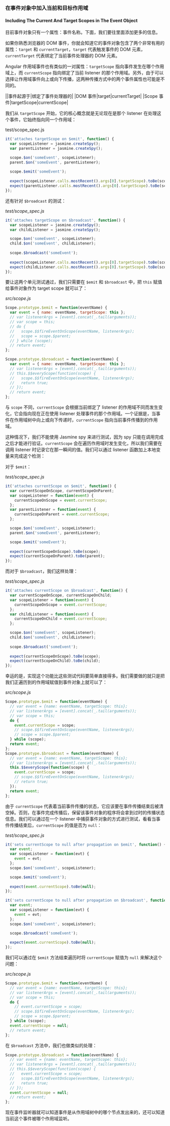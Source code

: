 ### 在事件对象中加入当前和目标作用域
#### Including The Current And Target Scopes in The Event Object

目前事件对象只有一个属性：事件名称。下面，我们要往里面添加更多的信息。

如果你熟悉浏览器的 DOM 事件，你就会知道它的事件对象包含了两个非常有用的属性：`target` 和 `currentTarget`，`target` 代表触发事件的 DOM 元素，`currentTarget` 代表绑定了当前事件处理器的 DOM 元素。

Angular 作用域事件也有类似的一对属性：`targetScope` 指向事件发生在哪个作用域上，而 `currentScope` 指向绑定了当前 listener 的那个作用域。另外，由于可以选择让作用域事件向上或向下传播，这两种传播方式中的两个事件属性也可能是不同的。

||事件起源于|绑定了事件处理器的|
|DOM 事件|target|currentTarget|
|Scope 事件|targetScope|currentScope|

我们从 `targetScope` 开始，它的核心概念就是无论现在是那个 listener 在处理这个事件，它始终指向同一个作用域：

test/scope_spec.js

```js
it('attaches targetScope on $emit', function() {
  var scopeListener = jasmine.createSpy();
  var parentListener = jasmine.createSpy();

  scope.$on('someEvent', scopeListener);
  parent.$on('someEvent', parentListener);
  
  scope.$emit('someEvent');
  
  expect(scopeListener.calls.mostRecent().args[0].targetScope).toBe(scope);
  expect(parentListener.calls.mostRecent().args[0].targetScope).toBe(scope);
});
```

还有针对 `$broadcast` 的测试：

_test/scope_spec.js_

```js
it('attaches targetScope on $broadcast', function() {
  var scopeListener = jasmine.createSpy();
  var childListener = jasmine.createSpy();

  scope.$on('someEvent', scopeListener);
  child.$on('someEvent', childListener);
  
  scope.$broadcast('someEvent');
  
  expect(scopeListener.calls.mostRecent().args[0].targetScope).toBe(scope);
  expect(childListener.calls.mostRecent().args[0].targetScope).toBe(scope);
});
```

要让这两个单元测试通过，我们只需要在 `$emit` 和 `$broadcast` 中，把 `this` 赋值给事件对象作为 target scope 就可以了：

_src/scope.js_

```js
Scope.prototype.$emit = function(eventName) {
  var event = { name: eventName, targetScope: this };
  // var listenerArgs = [event].concat(_.tail(arguments));
  // var scope = this;
  // do {
  //   scope.$$fireEventOnScope(eventName, listenerArgs);
  //   scope = scope.$parent;
  // } while (scope);
  // return event;
};

Scope.prototype.$broadcast = function(eventName) {
  var event = { name: eventName, targetScope: this };
  // var listenerArgs = [event].concat(_.tail(arguments));
  // this.$$everyScope(function(scope) {
  //   scope.$$fireEventOnScope(eventName, listenerArgs);
  //   return true;
  // });
  // return event;
};
```

与 `scope` 不同，`currentScope` 会根据当前绑定了 listener 的作用域不同而发生变化，它会指向现在正在使用 listener 处理事件的那个作用域。一个证据是，当事件在作用域树中向上或向下传递时，`currentScope` 指向当前事件传播到的作用域。

这种情况下，我们不能使用 Jasmine spy 来进行测试，因为 spy 只能在调用完成之后才能进行验证。`currentScope` 会在遍历作用域时发生变化，所以我们需要在调用 listener 时记录它在那一瞬间的值。我们可以通过 listener 函数加上本地变量来完成这个检测：

对于 `$emit`：

_test/scope_spec.js_

```js
it('attaches currentScope on $emit', function() {
  var currentScopeOnScope, currentScopeOnParent;
  var scopeListener = function(event) {
    currentScopeOnScope = event.currentScope;
  };
  var parentListener = function(event) {
    currentScopeOnParent = event.currentScope;
  };

  scope.$on('someEvent', scopeListener);
  parent.$on('someEvent', parentListener);

  scope.$emit('someEvent');
  
  expect(currentScopeOnScope).toBe(scope);
  expect(currentScopeOnParent).toBe(parent);
});
```

而对于 `$broadcast`，我们这样处理：

_test/scope_spec.js_

```js
it('attaches currentScope on $broadcast', function() {
  var currentScopeOnScope, currentScopeOnChild;
  var scopeListener = function(event) {
    currentScopeOnScope = event.currentScope;
  };
  var childListener = function(event) {
    currentScopeOnChild = event.currentScope;
  };

  scope.$on('someEvent', scopeListener);
  child.$on('someEvent', childListener);
  
  scope.$broadcast('someEvent');
  
  expect(currentScopeOnScope).toBe(scope);
  expect(currentScopeOnChild).toBe(child);
});
```

幸运的是，实现这个功能比这些测试代码要简单直接得多。我们需要做的就只是把我们正遍历到的作用域赋值到事件对象上就可以了：

_src/scope.js_

```js
Scope.prototype.$emit = function(eventName) {
  // var event = {name: eventName, targetScope: this};
  // var listenerArgs = [event].concat(_.tail(arguments));
  // var scope = this;
  do {
    event.currentScope = scope;
    // scope.$$fireEventOnScope(eventName, listenerArgs);
    // scope = scope.$parent;
  } while (scope);
  return event;
};
Scope.prototype.$broadcast = function(eventName) {
  // var event = {name: eventName, targetScope: this};
  // var listenerArgs = [event].concat(_.tail(arguments));
  this.$$everyScope(function(scope) {
    event.currentScope = scope;
    // scope.$$fireEventOnScope(eventName, listenerArgs);
    // return true;
  });
  return event;
};
```

由于 `currentScope` 代表着当前事件传播的状态，它应该要在事件传播结束后被清空掉。否则，在事件完成传播后，保留该事件对象的程序将会拿到过时的传播状态信息。我们可以通过在一个 listener 中捕获事件对象的方式进行测试，看看当事件传播结束后，`currentScope` 的值是否为 `null`：

_test/scope_spec.js_

```js
it('sets currentScope to null after propagation on $emit', function() {
  var event;
  var scopeListener = function(evt) {
    event = evt;
  };
  scope.$on('someEvent', scopeListener);

  scope.$emit('someEvent');
  
  expect(event.currentScope).toBe(null);
});

it('sets currentScope to null after propagation on $broadcast', function() {
  var event;
  var scopeListener = function(evt) {
    event = evt;
  };
  scope.$on('someEvent', scopeListener);

  scope.$broadcast('someEvent');
  
  expect(event.currentScope).toBe(null);
});
```

我们可以通过在 `$emit` 方法结束遍历时将 `currentScope` 赋值为 `null` 来解决这个问题：

_src/scope.js_

```js
Scope.prototype.$emit = function(eventName) {
  // var event = {name: eventName, targetScope: this};
  // var listenerArgs = [event].concat(_.tail(arguments));
  // var scope = this;
  do {
    // event.currentScope = scope;
    // scope.$$fireEventOnScope(eventName, listenerArgs);
    // scope = scope.$parent;
  } while (scope);
  event.currentScope = null;
  // return event;
};
```

在 `$broadcast` 方法中，我们也做类似的处理：

```js
Scope.prototype.$broadcast = function(eventName) {
  // var event = {name: eventName, targetScope: this};
  // var listenerArgs = [event].concat(_.tail(arguments));
  // this.$$everyScope(function(scope) {
  //   event.currentScope = scope;
  //   scope.$$fireEventOnScope(eventName, listenerArgs);
  //   return true;
  // });
  event.currentScope = null;
  // return event;
};
```

现在事件监听器就可以知道事件是从作用域树中的哪个节点发出来的，还可以知道当前这个事件被哪个作用域监听。